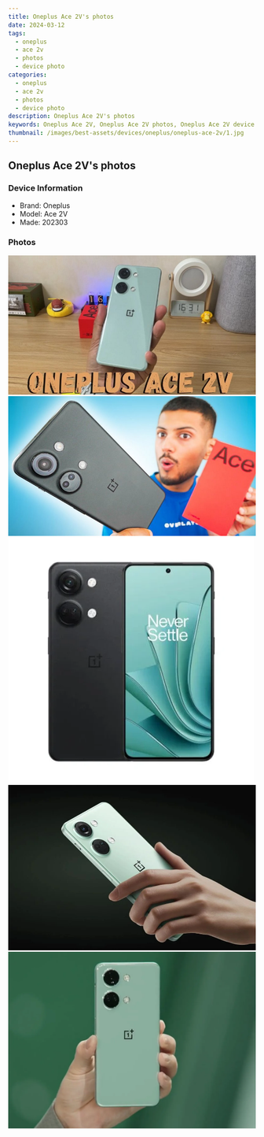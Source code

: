 ```yaml
---
title: Oneplus Ace 2V's photos
date: 2024-03-12
tags: 
  - oneplus
  - ace 2v
  - photos
  - device photo
categories: 
  - oneplus
  - ace 2v
  - photos
  - device photo
description: Oneplus Ace 2V's photos
keywords: Oneplus Ace 2V, Oneplus Ace 2V photos, Oneplus Ace 2V device photo
thumbnail: /images/best-assets/devices/oneplus/oneplus-ace-2v/1.jpg
---
```


## Oneplus Ace 2V's photos

### Device Information

- Brand: Oneplus
- Model: Ace 2V
- Made: 202303

### Photos

![/images/best-assets/devices/oneplus/oneplus-ace-2v/1.jpg](/images/best-assets/devices/oneplus/oneplus-ace-2v/1.jpg)
![/images/best-assets/devices/oneplus/oneplus-ace-2v/2.jpg](/images/best-assets/devices/oneplus/oneplus-ace-2v/2.jpg)
![/images/best-assets/devices/oneplus/oneplus-ace-2v/3.jpg](/images/best-assets/devices/oneplus/oneplus-ace-2v/3.jpg)
![/images/best-assets/devices/oneplus/oneplus-ace-2v/4.jpg](/images/best-assets/devices/oneplus/oneplus-ace-2v/4.jpg)
![/images/best-assets/devices/oneplus/oneplus-ace-2v/5.jpg](/images/best-assets/devices/oneplus/oneplus-ace-2v/5.jpg)
